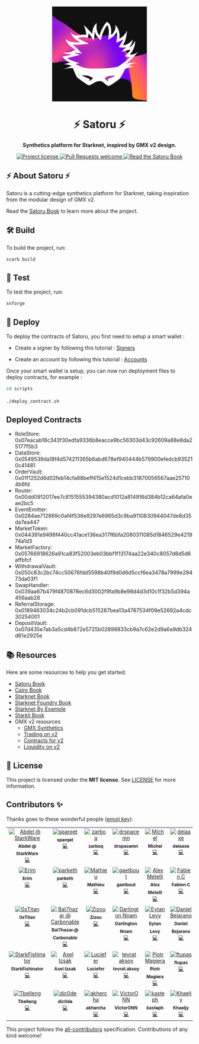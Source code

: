 <!-- prettier-ignore-start -->
<!-- markdownlint-disable -->
<p align="center">
  <img src="docs/images/logo.png" height="256">
</p>

<h1 align="center">⚡ Satoru ⚡</h1>

<p align="center">
  <strong>Synthetics platform for Starknet, inspired by GMX v2 design.</strong>
</p>

<p align="center">
  <a href="LICENSE">
    <img src="https://img.shields.io/github/license/keep-starknet-strange/satoru.svg?style=flat-square" alt="Project license">
  </a>
  <a href="https://github.com/keep-starknet-strange/satoru/issues?q=is%3Aissue+is%3Aopen+label%3A%22help+wanted%22">
    <img src="https://img.shields.io/badge/PRs-welcome-ff69b4.svg?style=flat-square" alt="Pull Requests welcome">
  </a>
  <a href="https://keep-starknet-strange.github.io/satoru/">
    <img src="https://img.shields.io/badge/Read-Satoru_Book-blue" alt="Read the Satoru Book">
  </a>
</p>

<!-- markdownlint-restore -->
<!-- prettier-ignore-end -->

## ⚡ About Satoru ⚡

Satoru is a cutting-edge synthetics platform for Starknet, taking inspiration from the modular design of GMX v2.

Read the [Satoru Book](https://keep-starknet-strange.github.io/satoru/) to learn more about the project.

## 🛠️ Build

To build the project, run:

```bash
scarb build
```

## 🧪 Test

To test the project, run:

```bash
snforge
```

## 🚀 Deploy

To deploy the contracts of Satoru, you first need to setup a smart wallet :

- Create a signer by following this tutorial : [Signers](https://book.starkli.rs/signers)

- Create an account by following this tutorial : [Accounts](https://book.starkli.rs/accounts/)

Once your smart wallet is setup, you can now run deployment files to deploy contracts, for example :

```bash
cd scripts

./deploy_contract.sh
```

## Deployed Contracts

- RoleStore: 0x07eacab18c343f30edfa9336b8eacce9bc56303d43c92609a88e8da25177f5b3
- DataStore: 0x0549539da18f4d574211365b6abd678ef940444b579900efedcb935210c41481
- OrderVault: 0x01f1252d6d02feb14cfa88beff415e1524d1cebb31870056567aae257104b6fd
- Router: 0x00dd0912017ee7c8151555394380acd1012a814916d384b12ca64afa0eae2bc5
- EventEmitter: 0x0284ae712869c0af4f538e9297e6965d3c9ba9110830944047de8d35da7ea447
- MarketToken: 0x044391e9498f440cc41ace136ea317f6bfa2080311085d1846529e421974a1d3
- MarketFactory: 0x05766918626a91ca83f52003eb03bbf1f13174aa22e340c8057d8d5d6affbfcf
- WithdrawalVault: 0x050c83c2bc74cc50676fdd5598b40f9d0d6d5ccf6ea3478a7999e29473da03f1
- SwapHandler: 0x039aa67b479f4870878ec6d3002f9fa9b8e98d4d3d10c1f32b5d394a456aab28
- ReferralStorage: 0x0189463034c24b2cb091dcb515287bea13a4767534f09e52692a4cdc30254001
- DepositVault: 0x07d435e7ab3a5cd4b872e5725b02898833cb9a7c62e2d9a6a9db324d61e2925e


## 📚 Resources

Here are some resources to help you get started:

- [Satoru Book](https://keep-starknet-strange.github.io/satoru/)
- [Cairo Book](https://book.cairo-lang.org/)
- [Starknet Book](https://book.starknet.io/)
- [Starknet Foundry Book](https://foundry-rs.github.io/starknet-foundry/)
- [Starknet By Example](https://starknet-by-example.voyager.online/)
- [Starkli Book](https://book.starkli.rs/)
- GMX v2 resources
  - [GMX Synthetics](https://github.com/gmx-io/gmx-synthetics)
  - [Trading on v2](https://docs.gmx.io/docs/trading/v2)
  - [Contracts for v2](https://docs.gmx.io/docs/api/contracts-v2/)
  - [Liquidity on v2](https://docs.gmx.io/docs/providing-liquidity/v2)

## 📖 License

This project is licensed under the **MIT license**. See [LICENSE](LICENSE) for more information.

## Contributors ✨

Thanks goes to these wonderful people ([emoji key](https://allcontributors.org/docs/en/emoji-key)):

<!-- ALL-CONTRIBUTORS-LIST:START - Do not remove or modify this section -->
<!-- prettier-ignore-start -->
<!-- markdownlint-disable -->
<table>
  <tbody>
    <tr>
      <td align="center" valign="top" width="14.28%"><a href="https://github.com/abdelhamidbakhta"><img src="https://avatars.githubusercontent.com/u/45264458?v=4?s=100" width="100px;" alt="Abdel @ StarkWare "/><br /><sub><b>Abdel @ StarkWare </b></sub></a><br /><a href="https://github.com/keep-starknet-strange/satoru/commits?author=abdelhamidbakhta" title="Code">💻</a></td>
      <td align="center" valign="top" width="14.28%"><a href="https://github.com/sparqet"><img src="https://avatars.githubusercontent.com/u/37338401?v=4?s=100" width="100px;" alt="sparqet"/><br /><sub><b>sparqet</b></sub></a><br /><a href="https://github.com/keep-starknet-strange/satoru/commits?author=sparqet" title="Code">💻</a></td>
      <td align="center" valign="top" width="14.28%"><a href="https://github.com/zarboq"><img src="https://avatars.githubusercontent.com/u/37303126?v=4?s=100" width="100px;" alt="zarboq"/><br /><sub><b>zarboq</b></sub></a><br /><a href="https://github.com/keep-starknet-strange/satoru/commits?author=zarboq" title="Code">💻</a></td>
      <td align="center" valign="top" width="14.28%"><a href="https://github.com/drspacemn"><img src="https://avatars.githubusercontent.com/u/16685321?v=4?s=100" width="100px;" alt="drspacemn"/><br /><sub><b>drspacemn</b></sub></a><br /><a href="https://github.com/keep-starknet-strange/satoru/commits?author=drspacemn" title="Code">💻</a></td>
      <td align="center" valign="top" width="14.28%"><a href="https://github.com/Sk8erboi84"><img src="https://avatars.githubusercontent.com/u/105498726?v=4?s=100" width="100px;" alt="Michel"/><br /><sub><b>Michel</b></sub></a><br /><a href="https://github.com/keep-starknet-strange/satoru/commits?author=Sk8erboi84" title="Code">💻</a></td>
      <td align="center" valign="top" width="14.28%"><a href="https://github.com/delaaxe"><img src="https://avatars.githubusercontent.com/u/1091900?v=4?s=100" width="100px;" alt="delaaxe"/><br /><sub><b>delaaxe</b></sub></a><br /><a href="https://github.com/keep-starknet-strange/satoru/commits?author=delaaxe" title="Code">💻</a></td>
      <td align="center" valign="top" width="14.28%"><a href="https://github.com/danilowhk"><img src="https://avatars.githubusercontent.com/u/12735159?v=4?s=100" width="100px;" alt="danilowhk"/><br /><sub><b>danilowhk</b></sub></a><br /><a href="https://github.com/keep-starknet-strange/satoru/commits?author=danilowhk" title="Code">💻</a></td>
    </tr>
    <tr>
      <td align="center" valign="top" width="14.28%"><a href="https://github.com/ermvrs"><img src="https://avatars.githubusercontent.com/u/3417324?v=4?s=100" width="100px;" alt="Erim"/><br /><sub><b>Erim</b></sub></a><br /><a href="https://github.com/keep-starknet-strange/satoru/commits?author=ermvrs" title="Code">💻</a></td>
      <td align="center" valign="top" width="14.28%"><a href="https://github.com/parketh"><img src="https://avatars.githubusercontent.com/u/27808560?v=4?s=100" width="100px;" alt="parketh"/><br /><sub><b>parketh</b></sub></a><br /><a href="https://github.com/keep-starknet-strange/satoru/commits?author=parketh" title="Code">💻</a></td>
      <td align="center" valign="top" width="14.28%"><a href="https://github.com/enitrat"><img src="https://avatars.githubusercontent.com/u/60658558?v=4?s=100" width="100px;" alt="Mathieu"/><br /><sub><b>Mathieu</b></sub></a><br /><a href="https://github.com/keep-starknet-strange/satoru/commits?author=enitrat" title="Code">💻</a></td>
      <td align="center" valign="top" width="14.28%"><a href="https://github.com/gaetbout"><img src="https://avatars.githubusercontent.com/u/16206518?v=4?s=100" width="100px;" alt="gaetbout"/><br /><sub><b>gaetbout</b></sub></a><br /><a href="https://github.com/keep-starknet-strange/satoru/commits?author=gaetbout" title="Code">💻</a></td>
      <td align="center" valign="top" width="14.28%"><a href="https://github.com/ametel01"><img src="https://avatars.githubusercontent.com/u/91626827?v=4?s=100" width="100px;" alt="Alex Metelli"/><br /><sub><b>Alex Metelli</b></sub></a><br /><a href="https://github.com/keep-starknet-strange/satoru/commits?author=ametel01" title="Code">💻</a></td>
      <td align="center" valign="top" width="14.28%"><a href="https://github.com/FabienCoutant"><img src="https://avatars.githubusercontent.com/u/16558702?v=4?s=100" width="100px;" alt="Fabien C"/><br /><sub><b>Fabien C</b></sub></a><br /><a href="https://github.com/keep-starknet-strange/satoru/commits?author=FabienCoutant" title="Code">💻</a></td>
      <td align="center" valign="top" width="14.28%"><a href="https://github.com/rmzlb"><img src="https://avatars.githubusercontent.com/u/25151724?v=4?s=100" width="100px;" alt="rmzlb"/><br /><sub><b>rmzlb</b></sub></a><br /><a href="https://github.com/keep-starknet-strange/satoru/commits?author=rmzlb" title="Code">💻</a></td>
    </tr>
    <tr>
      <td align="center" valign="top" width="14.28%"><a href="https://github.com/0xTitan"><img src="https://avatars.githubusercontent.com/u/104304962?v=4?s=100" width="100px;" alt="0xTitan"/><br /><sub><b>0xTitan</b></sub></a><br /><a href="https://github.com/keep-starknet-strange/satoru/commits?author=0xTitan" title="Code">💻</a></td>
      <td align="center" valign="top" width="14.28%"><a href="https://github.com/Bal7hazar"><img src="https://avatars.githubusercontent.com/u/97087040?v=4?s=100" width="100px;" alt="Bal7hazar @ Carbonable"/><br /><sub><b>Bal7hazar @ Carbonable</b></sub></a><br /><a href="https://github.com/keep-starknet-strange/satoru/commits?author=Bal7hazar" title="Code">💻</a></td>
      <td align="center" valign="top" width="14.28%"><a href="https://github.com/zizou0x"><img src="https://avatars.githubusercontent.com/u/111426680?v=4?s=100" width="100px;" alt="Zizou"/><br /><sub><b>Zizou</b></sub></a><br /><a href="https://github.com/keep-starknet-strange/satoru/commits?author=zizou0x" title="Code">💻</a></td>
      <td align="center" valign="top" width="14.28%"><a href="https://github.com/Darlington02"><img src="https://avatars.githubusercontent.com/u/75126961?v=4?s=100" width="100px;" alt="Darlington Nnam"/><br /><sub><b>Darlington Nnam</b></sub></a><br /><a href="https://github.com/keep-starknet-strange/satoru/commits?author=Darlington02" title="Code">💻</a></td>
      <td align="center" valign="top" width="14.28%"><a href="https://github.com/eytanlvy"><img src="https://avatars.githubusercontent.com/u/97968794?v=4?s=100" width="100px;" alt="Eytan Levy"/><br /><sub><b>Eytan Levy</b></sub></a><br /><a href="https://github.com/keep-starknet-strange/satoru/commits?author=eytanlvy" title="Code">💻</a></td>
      <td align="center" valign="top" width="14.28%"><a href="https://github.com/dbejarano820"><img src="https://avatars.githubusercontent.com/u/58019353?v=4?s=100" width="100px;" alt="Daniel Bejarano"/><br /><sub><b>Daniel Bejarano</b></sub></a><br /><a href="https://github.com/keep-starknet-strange/satoru/commits?author=dbejarano820" title="Code">💻</a></td>
      <td align="center" valign="top" width="14.28%"><a href="https://github.com/JordyRo1"><img src="https://avatars.githubusercontent.com/u/87231934?v=4?s=100" width="100px;" alt="Jordy Romuald"/><br /><sub><b>Jordy Romuald</b></sub></a><br /><a href="https://github.com/keep-starknet-strange/satoru/commits?author=JordyRo1" title="Code">💻</a></td>
    </tr>
    <tr>
      <td align="center" valign="top" width="14.28%"><a href="https://github.com/StarkFishinator"><img src="https://avatars.githubusercontent.com/u/128840478?v=4?s=100" width="100px;" alt="StarkFishinator"/><br /><sub><b>StarkFishinator</b></sub></a><br /><a href="https://github.com/keep-starknet-strange/satoru/commits?author=StarkFishinator" title="Code">💻</a></td>
      <td align="center" valign="top" width="14.28%"><a href="https://github.com/axelizsak"><img src="https://avatars.githubusercontent.com/u/98711930?v=4?s=100" width="100px;" alt="Axel Izsak"/><br /><sub><b>Axel Izsak</b></sub></a><br /><a href="https://github.com/keep-starknet-strange/satoru/commits?author=axelizsak" title="Code">💻</a></td>
      <td align="center" valign="top" width="14.28%"><a href="https://github.com/lucienfer"><img src="https://avatars.githubusercontent.com/u/31387342?v=4?s=100" width="100px;" alt="Luciefer"/><br /><sub><b>Luciefer</b></sub></a><br /><a href="https://github.com/keep-starknet-strange/satoru/commits?author=lucienfer" title="Code">💻</a></td>
      <td align="center" valign="top" width="14.28%"><a href="https://github.com/tevrat-aksoy"><img src="https://avatars.githubusercontent.com/u/48439083?v=4?s=100" width="100px;" alt="tevrat aksoy"/><br /><sub><b>tevrat aksoy</b></sub></a><br /><a href="https://github.com/keep-starknet-strange/satoru/commits?author=tevrat-aksoy" title="Code">💻</a></td>
      <td align="center" valign="top" width="14.28%"><a href="https://github.com/piotmag769"><img src="https://avatars.githubusercontent.com/u/56825108?v=4?s=100" width="100px;" alt="Piotr Magiera"/><br /><sub><b>Piotr Magiera</b></sub></a><br /><a href="https://github.com/keep-starknet-strange/satoru/commits?author=piotmag769" title="Code">💻</a></td>
      <td align="center" valign="top" width="14.28%"><a href="https://github.com/ftupas"><img src="https://avatars.githubusercontent.com/u/35031356?v=4?s=100" width="100px;" alt="ftupas"/><br /><sub><b>ftupas</b></sub></a><br /><a href="https://github.com/keep-starknet-strange/satoru/commits?author=ftupas" title="Code">💻</a></td>
      <td align="center" valign="top" width="14.28%"><a href="https://github.com/lambda-0x"><img src="https://avatars.githubusercontent.com/u/87354252?v=4?s=100" width="100px;" alt="lambda-0x"/><br /><sub><b>lambda-0x</b></sub></a><br /><a href="https://github.com/keep-starknet-strange/satoru/commits?author=lambda-0x" title="Code">💻</a></td>
    </tr>
    <tr>
      <td align="center" valign="top" width="14.28%"><a href="https://github.com/Tbelleng"><img src="https://avatars.githubusercontent.com/u/117627242?v=4?s=100" width="100px;" alt="Tbelleng"/><br /><sub><b>Tbelleng</b></sub></a><br /><a href="https://github.com/keep-starknet-strange/satoru/commits?author=Tbelleng" title="Code">💻</a></td>
      <td align="center" valign="top" width="14.28%"><a href="https://github.com/dic0de"><img src="https://avatars.githubusercontent.com/u/37063500?v=4?s=100" width="100px;" alt="dic0de"/><br /><sub><b>dic0de</b></sub></a><br /><a href="https://github.com/keep-starknet-strange/satoru/commits?author=dic0de" title="Code">💻</a></td>
      <td align="center" valign="top" width="14.28%"><a href="https://github.com/akhercha"><img src="https://avatars.githubusercontent.com/u/22559023?v=4?s=100" width="100px;" alt="akhercha"/><br /><sub><b>akhercha</b></sub></a><br /><a href="https://github.com/keep-starknet-strange/satoru/commits?author=akhercha" title="Code">💻</a></td>
      <td align="center" valign="top" width="14.28%"><a href="https://github.com/VictorONN"><img src="https://avatars.githubusercontent.com/u/73134512?v=4?s=100" width="100px;" alt="VictorONN"/><br /><sub><b>VictorONN</b></sub></a><br /><a href="https://github.com/keep-starknet-strange/satoru/commits?author=VictorONN" title="Code">💻</a></td>
      <td align="center" valign="top" width="14.28%"><a href="https://github.com/kasteph"><img src="https://avatars.githubusercontent.com/u/3408478?v=4?s=100" width="100px;" alt="kasteph"/><br /><sub><b>kasteph</b></sub></a><br /><a href="https://github.com/keep-starknet-strange/satoru/commits?author=kasteph" title="Code">💻</a></td>
      <td align="center" valign="top" width="14.28%"><a href="https://github.com/khaeljy"><img src="https://avatars.githubusercontent.com/u/1810456?v=4?s=100" width="100px;" alt="Khaeljy"/><br /><sub><b>Khaeljy</b></sub></a><br /><a href="https://github.com/keep-starknet-strange/satoru/commits?author=khaeljy" title="Code">💻</a></td>
    </tr>
  </tbody>
</table>

<!-- markdownlint-restore -->
<!-- prettier-ignore-end -->

<!-- ALL-CONTRIBUTORS-LIST:END -->

This project follows the [all-contributors](https://github.com/all-contributors/all-contributors) specification. Contributions of any kind welcome!